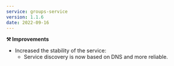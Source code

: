 ```yaml
---
service: groups-service
version: 1.1.6
date: 2022-09-16
---
```


**⚒️ Improvements**
- Increased the stability of the service:
  - Service discovery is now based on DNS and more reliable.